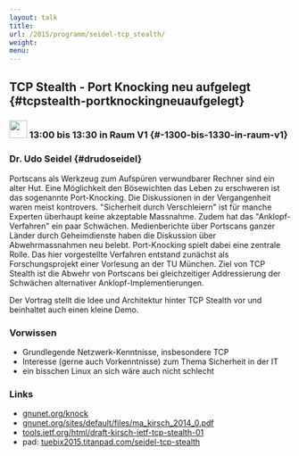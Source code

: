 ```yaml
---
layout: talk
title:
url: /2015/programm/seidel-tcp_stealth/
weight: 
menu:
---
```

## TCP Stealth - Port Knocking neu aufgelegt {#tcpstealth-portknockingneuaufgelegt}

### <img height = "32" src="../../../images/talk.svg"> 13:00 bis 13:30 in Raum V1 {#-1300-bis-1330-in-raum-v1}

### Dr. Udo Seidel {#drudoseidel}

Portscans als Werkzeug zum Aufspüren verwundbarer Rechner sind ein alter Hut. Eine Möglichkeit den Bösewichten das Leben zu erschweren ist das sogenannte Port-Knocking. Die Diskussionen in der Vergangenheit waren meist kontrovers.
"Sicherheit durch Verschleiern" ist für manche Experten überhaupt keine akzeptable Massnahme.
Zudem hat das "Anklopf-Verfahren" ein paar Schwächen.
Medienberichte über Portscans ganzer Länder durch Geheimdienste haben die Diskussion über Abwehrmassnahmen neu belebt.
Port-Knocking spielt dabei eine zentrale Rolle.
Das hier vorgestellte Verfahren entstand zunächst als Forschungsprojekt einer Vorlesung an der TU München.
Ziel von TCP Stealth ist die Abwehr von Portscans bei gleichzeitiger Addressierung der Schwächen alternativer Anklopf-Implementierungen.

Der Vortrag stellt die Idee und Architektur hinter TCP Stealth vor und beinhaltet auch einen kleine Demo.

### Vorwissen

- Grundlegende Netzwerk-Kenntnisse, insbesondere TCP
- Interesse (gerne auch Vorkenntnisse) zum Thema Sicherheit in der IT
- ein bisschen Linux an sich wäre auch nicht schlecht

### Links

- <a href="http://gnunet.org/knock" target="_blank">gnunet.org/knock</a>
- <a href="http://gnunet.org/sites/default/files/ma_kirsch_2014_0.pdf" target="_blank">gnunet.org/sites/default/files/ma_kirsch_2014_0.pdf</a>
- <a href="http://tools.ietf.org/html/draft-kirsch-ietf-tcp-stealth-01" target="_blank">tools.ietf.org/html/draft-kirsch-ietf-tcp-stealth-01</a>
- pad: <a href="https://tuebix2015.titanpad.com/seidel-tcp-stealth" target="_blank">tuebix2015.titanpad.com/seidel-tcp-stealth</a>

